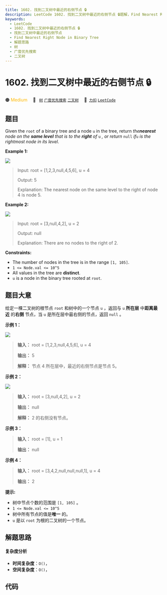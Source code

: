 ```yaml
---
title: 1602. 找到二叉树中最近的右侧节点 🔒
description: LeetCode 1602. 找到二叉树中最近的右侧节点 🔒题解，Find Nearest Right Node in Binary Tree，包含解题思路、复杂度分析以及完整的 JavaScript 代码实现。
keywords:
  - LeetCode
  - 1602. 找到二叉树中最近的右侧节点 🔒
  - 找到二叉树中最近的右侧节点
  - Find Nearest Right Node in Binary Tree
  - 解题思路
  - 树
  - 广度优先搜索
  - 二叉树
---
```


# 1602. 找到二叉树中最近的右侧节点 🔒

🟠 <font color=#ffb800>Medium</font>&emsp; 🔖&ensp; [`树`](/tag/tree.md) [`广度优先搜索`](/tag/breadth-first-search.md) [`二叉树`](/tag/binary-tree.md)&emsp; 🔗&ensp;[`力扣`](https://leetcode.cn/problems/find-nearest-right-node-in-binary-tree) [`LeetCode`](https://leetcode.com/problems/find-nearest-right-node-in-binary-tree)

## 题目

Given the `root` of a binary tree and a node `u` in the tree, return
_the**nearest** node on the **same level** that is to the **right** of_ `u` _,
or return_ `null` _if_`u` _is the rightmost node in its level_.



**Example 1:**

![](https://fastly.jsdelivr.net/gh/doocs/leetcode@main/solution/1600-1699/1602.Find%20Nearest%20Right%20Node%20in%20Binary%20Tree/images/p3.png)

> Input: root = [1,2,3,null,4,5,6], u = 4
> 
> Output: 5
> 
> Explanation: The nearest node on the same level to the right of node 4 is node 5.

**Example 2:**

![](https://fastly.jsdelivr.net/gh/doocs/leetcode@main/solution/1600-1699/1602.Find%20Nearest%20Right%20Node%20in%20Binary%20Tree/images/p2.png)

> Input: root = [3,null,4,2], u = 2
> 
> Output: null
> 
> Explanation: There are no nodes to the right of 2.

**Constraints:**

  * The number of nodes in the tree is in the range `[1, 105]`.
  * `1 <= Node.val <= 10^5`
  * All values in the tree are **distinct**.
  * `u` is a node in the binary tree rooted at `root`.


## 题目大意

给定一棵二叉树的根节点 `root` 和树中的一个节点 `u` ，返回与 `u` **所在层** 中**距离最近** 的**右侧** 节点，当 `u`
是所在层中最右侧的节点，返回 `null` 。

**示例 1：**

![](https://fastly.jsdelivr.net/gh/doocs/leetcode@main/solution/1600-1699/1602.Find%20Nearest%20Right%20Node%20in%20Binary%20Tree/images/p3.png)

> 
> 
> 
> 
> 
> **输入：** root = [1,2,3,null,4,5,6], u = 4
> 
> **输出：** 5
> 
> **解释：** 节点 4 所在层中，最近的右侧节点是节点 5。
> 
> 

**示例 2：**

**![](https://fastly.jsdelivr.net/gh/doocs/leetcode@main/solution/1600-1699/1602.Find%20Nearest%20Right%20Node%20in%20Binary%20Tree/images/p2.png)**

> 
> 
> 
> 
> 
> **输入：** root = [3,null,4,2], u = 2
> 
> **输出：** null
> 
> **解释：** 2 的右侧没有节点。
> 
> 

**示例 3：**

> 
> 
> 
> 
> 
> **输入：** root = [1], u = 1
> 
> **输出：** null
> 
> 

**示例 4：**

> 
> 
> 
> 
> 
> **输入：** root = [3,4,2,null,null,null,1], u = 4
> 
> **输出：** 2
> 
> 

**提示:**

  * 树中节点个数的范围是 `[1, 105]` 。
  * `1 <= Node.val <= 10^5`
  * 树中所有节点的值是**唯一** 的。
  * `u` 是以 `root` 为根的二叉树的一个节点。


## 解题思路

#### 复杂度分析

- **时间复杂度**：`O()`，
- **空间复杂度**：`O()`，

## 代码

```javascript

```